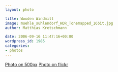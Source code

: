 ```yaml
---
layout: photo

title: Wooden Windmill
image: muehle_suhlendorf_HDR_Tonemapped_16bit.jpg
author: Matthias Kretschmann

date: 2006-09-16 11:47:16+00:00
wordpress_id: 1985
categories:
- photos
---
```


[Photo on 500px](http://500px.com/photo/2661412) [Photo on flickr](http://www.flickr.com/photos/krema/6818985878)
